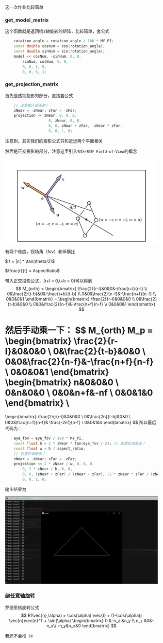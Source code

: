 这一次作业比较简单

### get_model_matrix

这个函数就是返回绕z轴旋转的矩阵，比较简单，套公式

```cpp
    rotation_angle = rotation_angle / 180 * MY_PI;
    const double cosNum = cos(rotation_angle);
    const double sinNum = sin(rotation_angle);
    model << cosNum, -sinNum, 0, 0,
        sinNum, cosNum, 0, 0,
        0, 0, 1, 0,
        0, 0, 0, 1;
```

### get_projection_matrix

首先是透视投影的部分，直接套公式

```cpp
	// 注意输入是正的！
    zNear = -zNear; zFar = -zFar;
    projection << zNear, 0, 0, 0,
                    0, zNear, 0, 0,
                    0, 0, zNear + zFar, -zNear * zFar,
                    0, 0, 1, 0;
```

注意到，其实我们的投影公式只和近远两个平面相关



然后是正交投影的部分，注意这里引入`视场/视野 Field-of-View`的概念

![image-20210801200627751](.assert/image-20210801200627751.png)

有两个维度，视场角（fov）和纵横比

$ t = |n| * \tan(\theta/2)$

$\frac{r}{t} = AspectRatio$

带入正交投影公式，(r+l = 0,t+b = 0)可以得到
$$
M_{orth} = \begin{bmatrix}
\frac{2}{r-l}&0&0&-\frac{r+l}{r-l} \\
0&\frac{2}{t-b}&0&-\frac{t+b}{t-b} \\
0&0&\frac{2}{n-f}&-\frac{n+f}{n-f} \\
0&0&0&1 
\end{bmatrix} = \begin{bmatrix}
\frac{2}{r-l}&0&0&0 \\
0&\frac{2}{t-b}&0&0 \\
0&0&\frac{2}{n-f}&-\frac{n+f}{n-f} \\
0&0&0&1 
\end{bmatrix}
$$


然后手动乘一下：
$$
M_{orth} M_p = \begin{bmatrix}
\frac{2}{r-l}&0&0&0 \\
0&\frac{2}{t-b}&0&0 \\
0&0&\frac{2}{n-f}&-\frac{n+f}{n-f} \\
0&0&0&1 
\end{bmatrix} \begin{bmatrix}
n&0&0&0 \\
0&n&0&0 \\
0&0&n+f&-nf \\
0&0&1&0
\end{bmatrix} \\
=
\begin{bmatrix}
\frac{2n}{r-l}&0&0&0 \\
0&\frac{2n}{t-b}&0&0 \\
0&0&\frac{n+f}{n-f}&	\frac{-2nf}{n-f} \\
0&0&1&0 
\end{bmatrix}
$$
所以最后代码为：

```cpp
    eye_fov = eye_fov / 180 * MY_PI;
    const float h = 2 * zNear * tan(eye_fov / 2); // 这里应该是正！
    const float w = h / aspect_ratio;
    // 这里应该是负！
    zNear = -zNear; zFar = -zFar;
    projection << 2 * zNear / w, 0, 0, 0,
        0, 2 * zNear / h, 0, 0,
        0, 0, (zNear + zFar) / (zNear - zFar), -2 * zNear * zFar / (zNear - zFar),
        0, 0, 1, 0;

```

输出结果为

![image-20210801202238306](.assert/image-20210801202238306.png)

### 绕任意轴旋转

罗德里格旋转公式
$$
R(\vec{n},\alpha) = \cos(\alpha) \vec{I} + (1-\cos(\alpha)) \vec{n}\vec{n}^T + \sin(\alpha) \begin{bmatrix}
0 &-n_z &n_y \\
n_z &0&-n_x\\
-n_y&n_x&0 
\end{bmatrix}
$$

我还不会推（x